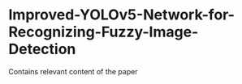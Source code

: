 # Improved-YOLOv5-Network-for-Recognizing-Fuzzy-Image-Detection
Contains relevant content of the paper
